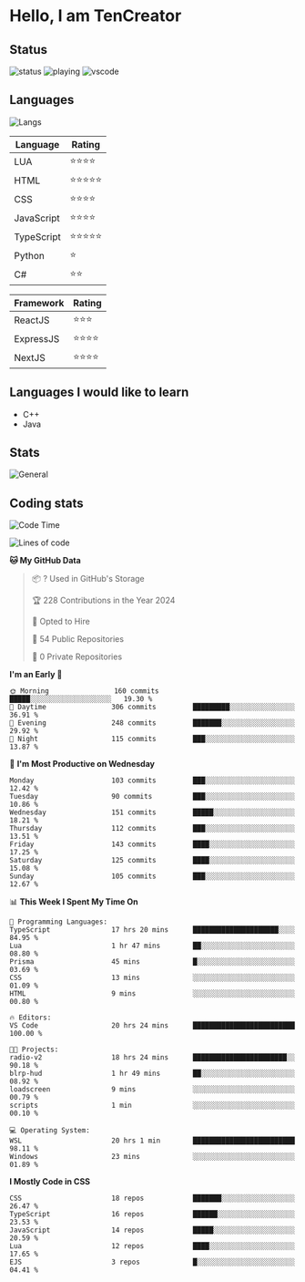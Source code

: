 # Hello, I am TenCreator

## Status
![status](https://api.statusbadges.me/badge/status/518334475038359555?simple=true&style=for-the-badge)
![playing](https://api.statusbadges.me/badge/playing/518334475038359555?style=for-the-badge)
![vscode](https://api.statusbadges.me/badge/vscode/518334475038359555?style=for-the-badge)

## Languages
![Langs](https://github-readme-stats.vercel.app/api/top-langs/?username=tencreator&layout=compact&theme=radical)


|Language|Rating|
|--------|------|
|LUA|⭐️⭐️⭐️⭐️|
|HTML|⭐️⭐️⭐️⭐️⭐️|
|CSS|⭐️⭐️⭐️⭐️|
|JavaScript|⭐️⭐️⭐️⭐️|
|TypeScript|⭐️⭐️⭐️⭐️⭐️|
|Python|⭐️|
|C#|⭐️⭐️ |

|Framework|Rating|
|--------|------|
|ReactJS|⭐️⭐️⭐|
|ExpressJS|⭐️⭐️⭐️⭐️|
|NextJS|⭐️⭐️⭐⭐️|

## Languages I would like to learn
- C++
- Java

## Stats
![General](https://github-readme-stats.vercel.app/api?username=tencreator&show_icons=true&theme=radical)

## Coding stats

<!--START_SECTION:waka-->
![Code Time](http://img.shields.io/badge/Code%20Time-240%20hrs%2055%20mins-blue)

![Lines of code](https://img.shields.io/badge/From%20Hello%20World%20I%27ve%20Written-1.3%20million%20lines%20of%20code-blue)

**🐱 My GitHub Data** 

> 📦 ? Used in GitHub's Storage 
 > 
> 🏆 228 Contributions in the Year 2024
 > 
> 💼 Opted to Hire
 > 
> 📜 54 Public Repositories 
 > 
> 🔑 0 Private Repositories 
 > 
**I'm an Early 🐤** 

```text
🌞 Morning                160 commits         █████░░░░░░░░░░░░░░░░░░░░   19.30 % 
🌆 Daytime                306 commits         █████████░░░░░░░░░░░░░░░░   36.91 % 
🌃 Evening                248 commits         ███████░░░░░░░░░░░░░░░░░░   29.92 % 
🌙 Night                  115 commits         ███░░░░░░░░░░░░░░░░░░░░░░   13.87 % 
```
📅 **I'm Most Productive on Wednesday** 

```text
Monday                   103 commits         ███░░░░░░░░░░░░░░░░░░░░░░   12.42 % 
Tuesday                  90 commits          ███░░░░░░░░░░░░░░░░░░░░░░   10.86 % 
Wednesday                151 commits         █████░░░░░░░░░░░░░░░░░░░░   18.21 % 
Thursday                 112 commits         ███░░░░░░░░░░░░░░░░░░░░░░   13.51 % 
Friday                   143 commits         ████░░░░░░░░░░░░░░░░░░░░░   17.25 % 
Saturday                 125 commits         ████░░░░░░░░░░░░░░░░░░░░░   15.08 % 
Sunday                   105 commits         ███░░░░░░░░░░░░░░░░░░░░░░   12.67 % 
```


📊 **This Week I Spent My Time On** 

```text
💬 Programming Languages: 
TypeScript               17 hrs 20 mins      █████████████████████░░░░   84.95 % 
Lua                      1 hr 47 mins        ██░░░░░░░░░░░░░░░░░░░░░░░   08.80 % 
Prisma                   45 mins             █░░░░░░░░░░░░░░░░░░░░░░░░   03.69 % 
CSS                      13 mins             ░░░░░░░░░░░░░░░░░░░░░░░░░   01.09 % 
HTML                     9 mins              ░░░░░░░░░░░░░░░░░░░░░░░░░   00.80 % 

🔥 Editors: 
VS Code                  20 hrs 24 mins      █████████████████████████   100.00 % 

🐱‍💻 Projects: 
radio-v2                 18 hrs 24 mins      ███████████████████████░░   90.18 % 
blrp-hud                 1 hr 49 mins        ██░░░░░░░░░░░░░░░░░░░░░░░   08.92 % 
loadscreen               9 mins              ░░░░░░░░░░░░░░░░░░░░░░░░░   00.79 % 
scripts                  1 min               ░░░░░░░░░░░░░░░░░░░░░░░░░   00.10 % 

💻 Operating System: 
WSL                      20 hrs 1 min        █████████████████████████   98.11 % 
Windows                  23 mins             ░░░░░░░░░░░░░░░░░░░░░░░░░   01.89 % 
```

**I Mostly Code in CSS** 

```text
CSS                      18 repos            ███████░░░░░░░░░░░░░░░░░░   26.47 % 
TypeScript               16 repos            ██████░░░░░░░░░░░░░░░░░░░   23.53 % 
JavaScript               14 repos            █████░░░░░░░░░░░░░░░░░░░░   20.59 % 
Lua                      12 repos            ████░░░░░░░░░░░░░░░░░░░░░   17.65 % 
EJS                      3 repos             █░░░░░░░░░░░░░░░░░░░░░░░░   04.41 % 
```




<!--END_SECTION:waka-->
